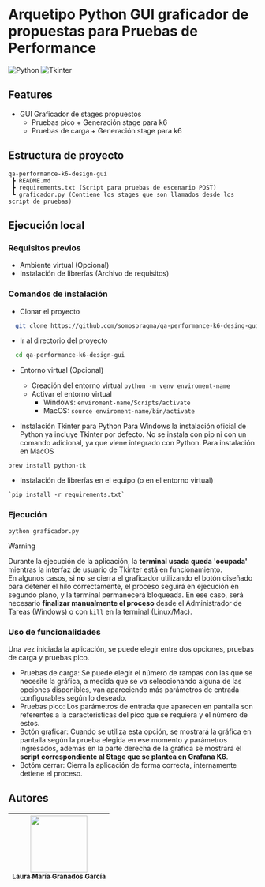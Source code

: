 # Arquetipo Python GUI graficador de propuestas para Pruebas de Performance

![Python](https://img.shields.io/badge/python-3.12.5-blue)
![Tkinter](https://img.shields.io/badge/Tkinter-GUI-blue?logo=python&logoColor=white)

## Features

- GUI Graficador de stages propuestos
  - Pruebas pico + Generación stage para k6
  - Pruebas de carga + Generación stage para k6

## Estructura de proyecto
````
qa-performance-k6-design-gui
 ┣ README.md
 ┣ requirements.txt (Script para pruebas de escenario POST)
 ┗ graficador.py (Contiene los stages que son llamados desde los script de pruebas)
````

## Ejecución local
### Requisitos previos
* Ambiente virtual (Opcional)
* Instalación de librerías (Archivo de requisitos)

### Comandos de instalación
* Clonar el proyecto

```bash
  git clone https://github.com/somospragma/qa-performance-k6-desing-gui
```

* Ir al directorio del proyecto

```bash
  cd qa-performance-k6-design-gui
```
* Entorno virtual (Opcional)
  * Creación del entorno virtual `python -m venv enviroment-name`
  * Activar el entorno virtual
    * Windows: `enviroment-name/Scripts/activate`
    * MacOS: `source enviroment-name/bin/activate`

* Instalación Tkinter para Python
Para Windows la instalación oficial de Python ya incluye Tkinter por defecto. No se instala con pip ni con un comando adicional, ya que viene integrado con Python. Para instalación en MacOS
```
brew install python-tk 
```

* Instalación de librerías en el equipo (o en el entorno virtual)
```
`pip install -r requirements.txt`
```

### Ejecución
```
python graficador.py
```

> [!WARNING]
> Durante la ejecución de la aplicación, la **terminal usada queda 'ocupada'** mientras la interfaz de usuario de Tkinter está en funcionamiento.  
> En algunos casos, si **no** se cierra el graficador utilizando el botón diseñado para detener el hilo correctamente, el proceso seguirá en ejecución en segundo plano, y la terminal permanecerá bloqueada. En ese caso, será necesario **finalizar manualmente el proceso** desde el Administrador de Tareas (Windows) o con `kill` en la terminal (Linux/Mac).

### Uso de funcionalidades
Una vez iniciada la aplicación, se puede elegir entre dos opciones, pruebas de carga y pruebas pico.
* Pruebas de carga: Se puede elegir el número de rampas con las que se necesite la gráfica, a medida que se va seleccionando alguna de las opciones disponibles, van apareciendo más parámetros de entrada configurables según lo deseado.
* Pruebas pico: Los parámetros de entrada que aparecen en pantalla son referentes a la caracteristicas del pico que se requiera y el número de estos.
* Botón graficar: Cuando se utiliza esta opción, se mostrará la gráfica en pantalla según la prueba elegida en ese momento y parámetros ingresados, además en la parte derecha de la gráfica se mostrará el **script correspondiente al Stage que se plantea en Grafana K6**.
* Botóm cerrar: Cierra la aplicación de forma correcta, internamente detiene el proceso.



## Autores

| [<img src="https://gitlab.com/uploads/-/system/user/avatar/25199087/avatar.png?width=800" width=115><br><sub>Laura María Granados García</sub>](https://gitlab.com/laura.granados) <br/> |
| :----------------------------------------------------------------------------------------------------------------------------------------------------------------------------------------------------------------: |